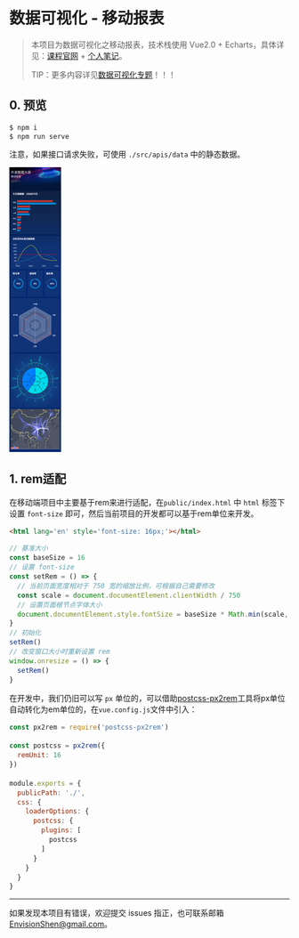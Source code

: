 # 数据可视化 - 移动报表

> 本项目为数据可视化之移动报表，技术栈使用 Vue2.0 + Echarts，具体详见：[课程官网](http://www.youbaobao.xyz/datav-docs/) + [个人笔记](https://github.com/MrEnvision/data-vision-mobile)。
>
> TIP：更多内容详见[数据可视化专题](https://github.com/MrEnvision/data-vision)！！！



## 0. 预览

```shell
$ npm i
$ npm run serve
```

注意，如果接口请求失败，可使用 `./src/apis/data` 中的静态数据。

<img src="./noteImg/thumb.png" style="zoom:50%;" />



## 1. rem适配

在移动端项目中主要基于rem来进行适配，在`public/index.html` 中 `html` 标签下设置 `font-size` 即可，然后当前项目的开发都可以基于rem单位来开发。

```html
<html lang='en' style='font-size: 16px;'></html>
```

```js
// 基准大小
const baseSize = 16
// 设置 font-size
const setRem = () => {
  // 当前页面宽度相对于 750 宽的缩放比例，可根据自己需要修改
  const scale = document.documentElement.clientWidth / 750
  // 设置页面根节点字体大小
  document.documentElement.style.fontSize = baseSize * Math.min(scale, 2) + 'px'
}
// 初始化
setRem()
// 改变窗口大小时重新设置 rem
window.onresize = () => {
  setRem()
}
```

在开发中，我们仍旧可以写 `px` 单位的，可以借助[postcss-px2rem](https://www.npmjs.com/package/postcss-px2rem)工具将px单位自动转化为em单位的，在`vue.config.js`文件中引入：

```js
const px2rem = require('postcss-px2rem')

const postcss = px2rem({
  remUnit: 16
})

module.exports = {
  publicPath: './',
  css: {
    loaderOptions: {
      postcss: {
        plugins: [
          postcss
        ]
      }
    }
  }
}
```



------

如果发现本项目有错误，欢迎提交 issues 指正，也可联系邮箱[EnvisionShen@gmail.com](mailto:EnvisionShen@gmail.com)。

